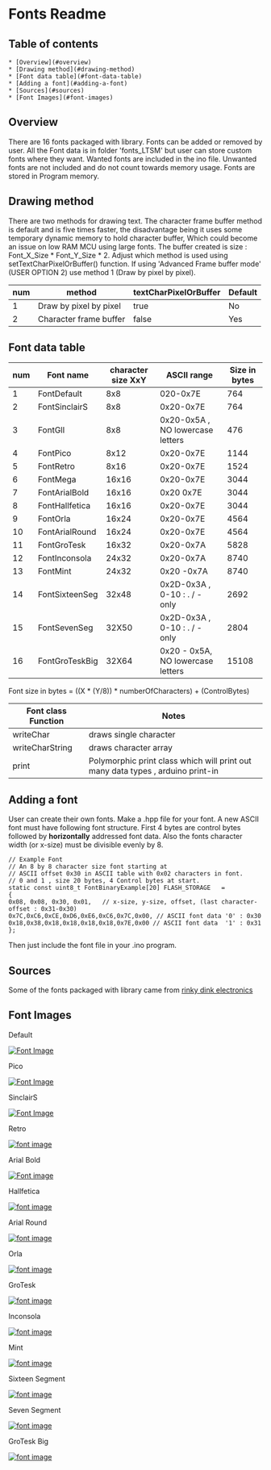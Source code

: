 # Fonts Readme

## Table of contents


	* [Overview](#overview)  
	* [Drawing method](#drawing-method)  
	* [Font data table](#font-data-table)  
	* [Adding a font](#adding-a-font)  
	* [Sources](#sources)  
	* [Font Images](#font-images)


## Overview

There are 16 fonts packaged with library. Fonts can be added or removed by user.
All the Font data is in folder 'fonts_LTSM' but user can store custom fonts where they want.
Wanted fonts are included in the ino file. Unwanted fonts are not included and do not
count towards memory usage. Fonts are stored in Program memory.

## Drawing method

There are two methods for drawing text.
The character frame buffer method is default and is five times faster, the disadvantage being it 
uses some temporary dynamic memory to hold character buffer, Which could become an issue
on low RAM MCU using large fonts. The buffer created is size :  Font_X_Size * Font_Y_Size * 2.
Adjust which method is used using setTextCharPixelOrBuffer() function.
If using 'Advanced Frame buffer mode' (USER OPTION 2) use method 1 (Draw by pixel by pixel).

| num | method  | textCharPixelOrBuffer | Default| 
| ------ | ------ | ------ |  ------ | 
| 1 | Draw by pixel by pixel | true |  No | 
| 2 | Character frame buffer | false |  Yes | 


## Font data table 

| num | Font name | character size XxY|  ASCII range | Size in bytes |
| ------ | ------ | ------ | ------ |  ------ |
| 1 | FontDefault | 8x8 |  020-0x7E| 764 |
| 2 | FontSinclairS  | 8x8 | 0x20-0x7E | 764 |
| 3 | FontGll | 8x8 | 0x20-0x5A , NO lowercase letters | 476 |
| 4 | FontPico | 8x12 | 0x20-0x7E  | 1144|
| 5 | FontRetro | 8x16 | 0x20-0x7E | 1524 |
| 6 | FontMega | 16x16 | 0x20-0x7E | 3044 |
| 7 | FontArialBold  | 16x16 | 0x20 0x7E |  3044 |
| 8 | FontHallfetica | 16x16 | 0x20-0x7E | 3044 |
| 9 | FontOrla | 16x24 | 0x20-0x7E | 4564 |
| 10 | FontArialRound| 16x24 | 0x20-0x7E | 4564 |
| 11 | FontGroTesk | 16x32 | 0x20-0x7A |  5828 |
| 12 | FontInconsola | 24x32 | 0x20-0x7A | 8740 |
| 13 | FontMint | 24x32  | 0x20 -0x7A |  8740 |N |
| 14 | FontSixteenSeg | 32x48 | 0x2D-0x3A , 0-10 : . / - only |2692 |
| 15 | FontSevenSeg | 32X50| 0x2D-0x3A , 0-10 : . / - only | 2804 |
| 16 | FontGroTeskBig | 32X64| 0x20 - 0x5A, NO lowercase letters | 15108 |


Font size in bytes = ((X * (Y/8)) * numberOfCharacters) + (ControlBytes)

| Font class Function | Notes |
| ------ | ------ | 
| writeChar| draws single character |
| writeCharString | draws character array|
| print | Polymorphic print class which will print out many data types , arduino print-in|

## Adding a font

User can create their own fonts.
Make a .hpp file for your font.
A new ASCII font must have following font structure.
First 4 bytes are control bytes followed by **horizontally** addressed font data.
Also the fonts character width (or x-size) must be divisible evenly by 8.

```
// Example Font
// An 8 by 8 character size font starting at 
// ASCII offset 0x30 in ASCII table with 0x02 characters in font. 
// 0 and 1 , size 20 bytes, 4 Control bytes at start.
static const uint8_t FontBinaryExample[20] FLASH_STORAGE   =
{
0x08, 0x08, 0x30, 0x01,   // x-size, y-size, offset, (last character-offset : 0x31-0x30)
0x7C,0xC6,0xCE,0xD6,0xE6,0xC6,0x7C,0x00, // ASCII font data '0' : 0x30
0x18,0x38,0x18,0x18,0x18,0x18,0x7E,0x00 // ASCII font data  '1' : 0x31
};
```

Then just include the font file in your .ino program.

## Sources

Some of the fonts packaged with library came from [rinky dink electronics ](http://rinkydinkelectronics.com/)

## Font Images

Default 

[![Font Image](https://github.com/gavinlyonsrepo/Display_Lib_RPI/blob/main/extra/images/fonts/default.png)](https://github.com/gavinlyonsrepo/Display_Lib_RPI/blob/main/extra/images/fonts/default.png)

Pico

[![Font Image](https://github.com/gavinlyonsrepo/Display_Lib_RPI/blob/main/extra/images/fonts/pico.png)](https://github.com/gavinlyonsrepo/Display_Lib_RPI/blob/main/extra/images/fonts/pico.png)

SinclairS

[![Font Image](https://github.com/gavinlyonsrepo/Display_Lib_RPI/blob/main/extra/images/fonts/sinclair.png)](https://github.com/gavinlyonsrepo/Display_Lib_RPI/blob/main/extra/images/fonts/sinclair.png)

Retro 

[![font image](https://github.com/gavinlyonsrepo/Display_Lib_RPI/blob/main/extra/images/fonts/retro.png)](https://github.com/gavinlyonsrepo/Display_Lib_RPI/blob/main/extra/images/fonts/retro.png)

Arial Bold

[![Font image](https://github.com/gavinlyonsrepo/Display_Lib_RPI/blob/main/extra/images/fonts/arialbold.png)](https://github.com/gavinlyonsrepo/Display_Lib_RPI/blob/main/extra/images/fonts/arialbold.png)

Hallfetica

[![font image](https://github.com/gavinlyonsrepo/Display_Lib_RPI/blob/main/extra/images/fonts/hall.png)](https://github.com/gavinlyonsrepo/Display_Lib_RPI/blob/main/extra/images/fonts/hall.png)


Arial Round

[![font image](https://github.com/gavinlyonsrepo/Display_Lib_RPI/blob/main/extra/images/fonts/arialround.png)](https://github.com/gavinlyonsrepo/Display_Lib_RPI/blob/main/extra/images/fonts/arialround.png)

Orla 

[![font image](https://github.com/gavinlyonsrepo/Display_Lib_RPI/blob/main/extra/images/fonts/orla.png)](https://github.com/gavinlyonsrepo/Display_Lib_RPI/blob/main/extra/images/fonts/orla.png)

GroTesk

[![font image](https://github.com/gavinlyonsrepo/Display_Lib_RPI/blob/main/extra/images/fonts/grotesk.png)](https://github.com/gavinlyonsrepo/Display_Lib_RPI/blob/main/extra/images/fonts/grotesk.png)

Inconsola

[![font image](https://github.com/gavinlyonsrepo/Display_Lib_RPI/blob/main/extra/images/fonts/inconsola.png)](https://github.com/gavinlyonsrepo/Display_Lib_RPI/blob/main/extra/images/fonts/inconsola.png)

Mint

[![font image](https://github.com/gavinlyonsrepo/Display_Lib_RPI/blob/main/extra/images/fonts/mint.png)](https://github.com/gavinlyonsrepo/Display_Lib_RPI/blob/main/extra/images/fonts/mint.png)

Sixteen Segment 

[![font image](https://github.com/gavinlyonsrepo/Display_Lib_RPI/blob/main/extra/images/fonts/ss.png)](https://github.com/gavinlyonsrepo/Display_Lib_RPI/blob/main/extra/images/fonts/ss.png)

Seven  Segment 

[![font image](https://github.com/gavinlyonsrepo/Display_Lib_RPI/blob/main/extra/images/fonts/7seg.png)](https://github.com/gavinlyonsrepo/Display_Lib_RPI/blob/main/extra/images/fonts/7seg.png)

GroTesk Big

[![font image](https://github.com/gavinlyonsrepo/Display_Lib_RPI/blob/main/extra/images/fonts/groteskbig.png)](https://github.com/gavinlyonsrepo/Display_Lib_RPI/blob/main/extra/images/fonts/groteskbig.png)
